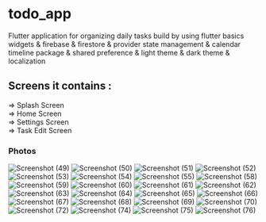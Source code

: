# todo_app

Flutter application for organizing daily tasks build by using flutter basics widgets & firebase & firestore & provider state management & calendar timeline package & shared preference & light theme & dark theme & localization

## Screens it contains :
=> Splash Screen                                                                                                                                                       
=> Home Screen                                                                                                                                                         
=> Settings Screen                                                                                                                                                     
=> Task Edit Screen                                                                                                                                                     

### Photos

![Screenshot (49)](https://user-images.githubusercontent.com/98716306/219906792-a62e31e8-5dfc-46d7-b6c8-f881e9fc71ad.png)
![Screenshot (50)](https://user-images.githubusercontent.com/98716306/219906793-996f1e8d-0e24-441b-b2fc-f51ac64cde00.png)
![Screenshot (51)](https://user-images.githubusercontent.com/98716306/219906794-8192d715-a2b6-429d-9091-12aeb53232ae.png)
![Screenshot (52)](https://user-images.githubusercontent.com/98716306/219906798-8b21bcab-ffb1-4781-95fc-7c67209f2e88.png)
![Screenshot (53)](https://user-images.githubusercontent.com/98716306/219906799-9bf70e76-0bee-4b67-9dc7-8bd9a3792c21.png)
![Screenshot (54)](https://user-images.githubusercontent.com/98716306/219906800-503d4575-af8d-4e10-aabe-9433e232249e.png)
![Screenshot (55)](https://user-images.githubusercontent.com/98716306/219906803-f806eb91-8de5-41e7-94f5-6108e98a2f72.png)
![Screenshot (58)](https://user-images.githubusercontent.com/98716306/219906804-b28e881b-e371-4f0e-aab2-a4edd46fade9.png)
![Screenshot (59)](https://user-images.githubusercontent.com/98716306/219906806-c8ddaf07-2486-4d6e-94df-55e6e7a733c4.png)
![Screenshot (60)](https://user-images.githubusercontent.com/98716306/219906808-bb5ff6c6-b414-453f-8472-05a73bd80453.png)
![Screenshot (61)](https://user-images.githubusercontent.com/98716306/219906809-8f632659-8111-4057-ad05-647e94ed84c5.png)
![Screenshot (62)](https://user-images.githubusercontent.com/98716306/219906810-b81162f9-dba1-4e97-97c0-647d1e44684d.png)
![Screenshot (63)](https://user-images.githubusercontent.com/98716306/219906812-c07f6907-57ce-4b80-a42b-3ce8c1517762.png)
![Screenshot (64)](https://user-images.githubusercontent.com/98716306/219906814-166a0631-c86f-475e-b108-af711be5b8d7.png)
![Screenshot (65)](https://user-images.githubusercontent.com/98716306/219906815-44038a4b-295d-4193-9879-684f70d9e00b.png)
![Screenshot (66)](https://user-images.githubusercontent.com/98716306/219906816-25aa2d1f-53a5-4f72-afe0-93df11408147.png)
![Screenshot (67)](https://user-images.githubusercontent.com/98716306/219906818-fef45432-ab96-4cf3-accb-226dff2b459d.png)
![Screenshot (68)](https://user-images.githubusercontent.com/98716306/219906821-e5bb5936-d5f9-4bcf-b120-918115425717.png)
![Screenshot (69)](https://user-images.githubusercontent.com/98716306/219906822-254679fd-10a9-4305-a9e1-7506b13aa347.png)
![Screenshot (70)](https://user-images.githubusercontent.com/98716306/219906823-c88a45e3-74f4-4604-b1d2-c0a50678df38.png)
![Screenshot (72)](https://user-images.githubusercontent.com/98716306/219906824-f7cbba18-0c78-47d2-936b-7a5d82af27f0.png)
![Screenshot (74)](https://user-images.githubusercontent.com/98716306/219906825-736f9f12-87b6-4d05-aa2c-8e75081b8fe6.png)
![Screenshot (75)](https://user-images.githubusercontent.com/98716306/219906827-66fa25ee-755a-47ca-bd50-8da0a5ed5b29.png)
![Screenshot (76)](https://user-images.githubusercontent.com/98716306/219906828-f2efd583-ce3c-4a50-96f9-2dc8ab8c0fc7.png)
